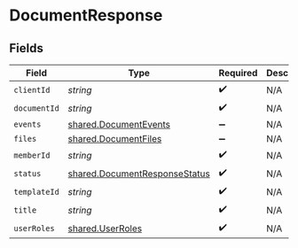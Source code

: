 # DocumentResponse


## Fields

| Field                                                                                 | Type                                                                                  | Required                                                                              | Description                                                                           |
| ------------------------------------------------------------------------------------- | ------------------------------------------------------------------------------------- | ------------------------------------------------------------------------------------- | ------------------------------------------------------------------------------------- |
| `clientId`                                                                            | *string*                                                                              | :heavy_check_mark:                                                                    | N/A                                                                                   |
| `documentId`                                                                          | *string*                                                                              | :heavy_check_mark:                                                                    | N/A                                                                                   |
| `events`                                                                              | [shared.DocumentEvents](../../../sdk/models/shared/documentevents.md)                 | :heavy_minus_sign:                                                                    | N/A                                                                                   |
| `files`                                                                               | [shared.DocumentFiles](../../../sdk/models/shared/documentfiles.md)                   | :heavy_minus_sign:                                                                    | N/A                                                                                   |
| `memberId`                                                                            | *string*                                                                              | :heavy_check_mark:                                                                    | N/A                                                                                   |
| `status`                                                                              | [shared.DocumentResponseStatus](../../../sdk/models/shared/documentresponsestatus.md) | :heavy_check_mark:                                                                    | N/A                                                                                   |
| `templateId`                                                                          | *string*                                                                              | :heavy_check_mark:                                                                    | N/A                                                                                   |
| `title`                                                                               | *string*                                                                              | :heavy_check_mark:                                                                    | N/A                                                                                   |
| `userRoles`                                                                           | [shared.UserRoles](../../../sdk/models/shared/userroles.md)                           | :heavy_check_mark:                                                                    | N/A                                                                                   |